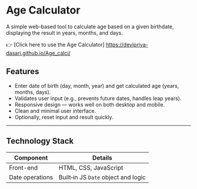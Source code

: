 # Age Calculator
A simple web-based tool to calculate age based on a given birthdate, displaying the result in years, months, and days.

👉 [Click here to use the Age Calculator] https://devipriya-dasari.github.io/Age_calci/

##  Features

- Enter date of birth (day, month, year) and get calculated age (years, months, days).
- Validates user input (e.g., prevents future dates, handles leap years).
- Responsive design — works well on both desktop and mobile.
- Clean and minimal user interface.
- Optionally, reset input and result quickly.

---

##  Technology Stack

| Component       | Details                                |
|------------------|-----------------------------------------|
| Front-end        | HTML, CSS, JavaScript                |
| Date operations  | Built‑in JS `Date` object and logic   |













